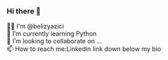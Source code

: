 ### Hi there 👋


🙋‍♀️ I'm @belizyazici <br>
🌱 I’m currently learning Python <br>
👯 I’m looking to collaborate on ... <br>
📫 How to reach me:Linkedin link down below my bio <br>




<!--
**belizyazici/belizyazici** is a ✨ _special_ ✨ repository because its `README.md` (this file) appears on your GitHub profile.

Here are some ideas to get you started:

- 🔭 I’m currently working on ...
- 🌱 I’m currently learning ...
- 👯 I’m looking to collaborate on ...
- 🤔 I’m looking for help with ...
- 💬 Ask me about ...
- 📫 How to reach me: ...
- 😄 Pronouns: ...
- ⚡ Fun fact: ...
-->
